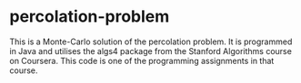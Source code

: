 # percolation-problem
This is a Monte-Carlo solution of the percolation problem. 
It is programmed in Java and utilises the algs4 package from the Stanford Algorithms course on Coursera.
This code is one of the programming assignments in that course.
